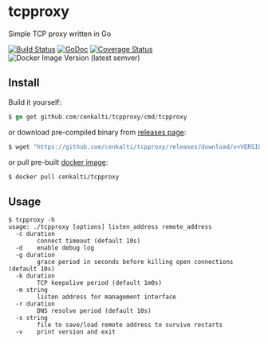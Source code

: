 # tcpproxy

Simple TCP proxy written in Go

[![Build Status](https://travis-ci.org/cenkalti/tcpproxy.svg?branch=master)](https://travis-ci.org/cenkalti/tcpproxy)
[![GoDoc](https://godoc.org/github.com/cenkalti/tcpproxy?status.svg)](https://godoc.org/github.com/cenkalti/tcpproxy)
[![Coverage Status](https://coveralls.io/repos/github/cenkalti/tcpproxy/badge.svg?branch=master)](https://coveralls.io/github/cenkalti/tcpproxy)
![Docker Image Version (latest semver)](https://img.shields.io/docker/v/cenkalti/tcpproxy)

## Install

Build it yourself:
```go
$ go get github.com/cenkalti/tcpproxy/cmd/tcpproxy
```
or download pre-compiled binary from [releases page](https://github.com/cenkalti/tcpproxy/releases):
```sh
$ wget "https://github.com/cenkalti/tcpproxy/releases/download/v<VERSION>/tcpproxy"
```
or
pull pre-built [docker image](https://hub.docker.com/repository/docker/cenkalti/tcpproxy/):
```sh
$ docker pull cenkalti/tcpproxy
```

## Usage

```
$ tcpproxy -h
usage: ./tcpproxy [options] listen_address remote_address
  -c duration
    	connect timeout (default 10s)
  -d	enable debug log
  -g duration
    	grace period in seconds before killing open connections (default 10s)
  -k duration
    	TCP keepalive period (default 1m0s)
  -m string
    	listen address for management interface
  -r duration
    	DNS resolve period (default 10s)
  -s string
    	file to save/load remote address to survive restarts
  -v	print version and exit
```
